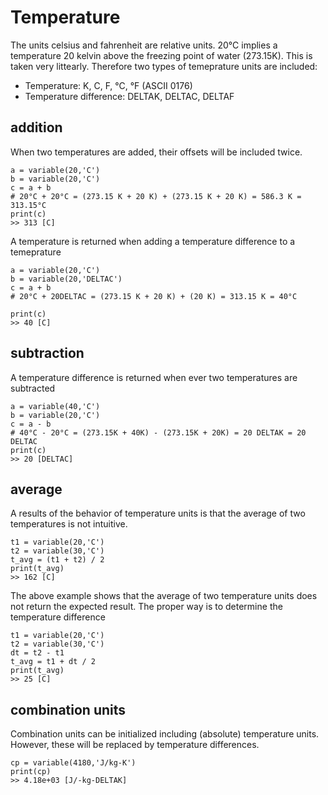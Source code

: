 # Temperature

The units celsius and fahrenheit are relative units. 20°C implies a temperature 20 kelvin above the freezing point of water (273.15K). This is taken very littearly. Therefore two types of temeprature units are included:
 - Temperature: K, C, F, °C, °F (ASCII 0176)
 - Temperature difference: DELTAK, DELTAC, DELTAF


## addition
When two temperatures are added, their offsets will be included twice.

```
a = variable(20,'C')
b = variable(20,'C')
c = a + b
# 20°C + 20°C = (273.15 K + 20 K) + (273.15 K + 20 K) = 586.3 K = 313.15°C
print(c)
>> 313 [C]
```

A temperature is returned when adding a temperature difference to a temeprature

```
a = variable(20,'C')
b = variable(20,'DELTAC')
c = a + b
# 20°C + 20DELTAC = (273.15 K + 20 K) + (20 K) = 313.15 K = 40°C

print(c)
>> 40 [C]
```

## subtraction
A temperature difference is returned when ever two temperatures are subtracted

```
a = variable(40,'C')
b = variable(20,'C')
c = a - b
# 40°C - 20°C = (273.15K + 40K) - (273.15K + 20K) = 20 DELTAK = 20 DELTAC
print(c)
>> 20 [DELTAC]
```


## average
A results of the behavior of temperature units is that the average of two temperatures is not intuitive.

```
t1 = variable(20,'C')
t2 = variable(30,'C')
t_avg = (t1 + t2) / 2
print(t_avg)
>> 162 [C]
```

The above example shows that the average of two temperature units does not return the expected result. The proper way is to determine the temperature difference

```
t1 = variable(20,'C')
t2 = variable(30,'C')
dt = t2 - t1
t_avg = t1 + dt / 2
print(t_avg)
>> 25 [C]
```


## combination units
Combination units can be initialized including (absolute) temperature units. However, these will be replaced by temperature differences.

```
cp = variable(4180,'J/kg-K')
print(cp)
>> 4.18e+03 [J/-kg-DELTAK]
```
